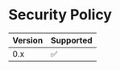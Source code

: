 # Security Policy

| Version | Supported          |
| ------- | ------------------ |
| 0.x     | :white_check_mark: |
